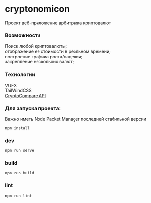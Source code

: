 # cryptonomicon

Проект веб-приложение арбитража криптовалют
### Возможности
Поиск любой криптовалюты;\
отображение ее стоимости в реальном времени;\
построение графика роста/падения;\
закрепление нескольких валют;

### Технологии
VUE3 \
TailWindCSS \
[CryptoCompare API](https://min-api.cryptocompare.com/)

### Для запуска проекта:

Важно иметь Node Packet Manager последней стабильной версии

```
npm install
```

### dev

```
npm run serve
```

### build

```
npm run build
```

### lint

```
npm run lint
```
